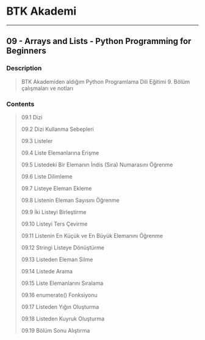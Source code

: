 # BTK Akademi
___

## 09 - Arrays and Lists - Python Programming for Beginners

### Description
> BTK Akademiden aldığım Python Programlama Dili Eğitimi 9. Bölüm çalışmaları ve notları

### Contents
> 09.1 Dizi
> 
> 09.2 Dizi Kullanma Sebepleri
> 
> 09.3 Listeler
> 
> 09.4 Liste Elemanlarına Erişme
> 
> 09.5 Listedeki Bir Elemanın İndis (Sıra) Numarasını Öğrenme
> 
> 09.6 Liste Dilimleme
> 
> 09.7 Listeye Eleman Ekleme
> 
> 09.8 Listenin Eleman Sayısını Öğrenme
> 
> 09.9 İki Listeyi Birleştirme
> 
> 09.10 Listeyi Ters Çevirme
> 
> 09.11 Listenin En Küçük ve En Büyük Elemanını Öğrenme
> 
> 09.12 Stringi Listeye Dönüştürme
> 
> 09.13 Listeden Eleman Silme
> 
> 09.14 Listede Arama
> 
> 09.15 Liste Elemanlarını Sıralama
> 
> 09.16 enumerate() Fonksiyonu
> 
> 09.17 Listeden Yığın Oluşturma
> 
> 09.18 Listeden Kuyruk Oluşturma
> 
> 09.19 Bölüm Sonu Alıştırma